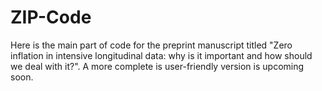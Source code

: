 # ZIP-Code
Here is the main part of code for the preprint manuscript titled "Zero inflation in intensive longitudinal data: why is it important and how should we deal with it?". A more complete is user-friendly version is upcoming soon. 
